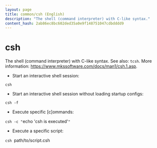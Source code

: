```yaml
---
layout: page
title: common/csh (English)
description: "The shell (command interpreter) with C-like syntax."
content_hash: 2ab86ec8bc602ded35a0e9f148751047cdbdddd9
---
```

# csh

The shell (command interpreter) with C-like syntax.
See also: `tcsh`.
More information: <https://www.mkssoftware.com/docs/man1/csh.1.asp>.

- Start an interactive shell session:

`csh`

- Start an interactive shell session without loading startup configs:

`csh -f`

- Execute specific [c]ommands:

`csh -c "`<span class="tldr-var badge badge-pill bg-dark-lm bg-white-dm text-white-lm text-dark-dm font-weight-bold">echo 'csh is executed'</span>`"`

- Execute a specific script:

`csh `<span class="tldr-var badge badge-pill bg-dark-lm bg-white-dm text-white-lm text-dark-dm font-weight-bold">path/to/script.csh</span>
